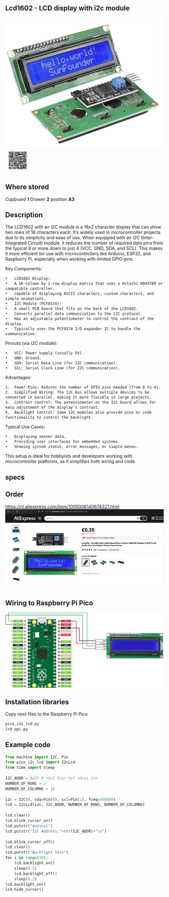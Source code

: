 ## Lcd1602 - LCD display with i2c module
<img src="Lcd1602_Photo.jpg" alt="Photo of the component">
<img src="Lcd1602_QR_code.jpg" alt="QR code to this page" width="80" height="80">

## Where stored
Cupboard __1__ Drawer __2__  position __A3__

## Description
The LCD1602 with an I2C module is a 16x2 character display that can show two rows of 16 characters each. It’s widely used in microcontroller projects due to its simplicity and ease of use. When equipped with an I2C (Inter-Integrated Circuit) module, it reduces the number of required data pins from the typical 8 or more down to just 4 (VCC, GND, SDA, and SCL). This makes it more efficient for use with microcontrollers like Arduino, ESP32, and Raspberry Pi, especially when working with limited GPIO pins.

Key Components:

	•	LCD1602 Display:
	•	A 16-column by 2-row display matrix that uses a Hitachi HD44780 or compatible controller.
	•	Capable of displaying ASCII characters, custom characters, and simple animations.
	•	I2C Module (PCF8574):
	•	A small PCB board that fits on the back of the LCD1602.
	•	Converts parallel data communication to the I2C protocol.
	•	Has an adjustable potentiometer to control the contrast of the display.
	•	Typically uses the PCF8574 I/O expander IC to handle the communication.

Pinouts (via I2C module):

	•	VCC: Power supply (usually 5V).
	•	GND: Ground.
	•	SDA: Serial Data Line (for I2C communication).
	•	SCL: Serial Clock Line (for I2C communication).

Advantages:

	1.	Fewer Pins: Reduces the number of GPIO pins needed (from 8 to 4).
	2.	Simplified Wiring: The I2C bus allows multiple devices to be connected in parallel, making it more flexible in large projects.
	3.	Contrast Control: The potentiometer on the I2C board allows for easy adjustment of the display’s contrast.
	4.	Backlight Control: Some I2C modules also provide pins or code functionality to control the backlight.

Typical Use Cases:

	•	Displaying sensor data.
	•	Providing user interfaces for embedded systems.
	•	Showing system status, error messages, or simple menus.

This setup is ideal for hobbyists and developers working with microcontroller platforms, as it simplifies both wiring and code.

## specs

## Order
<a href="https://nl.aliexpress.com/item/1005006140674321.html">https://nl.aliexpress.com/item/1005006140674321.html</a>
<img src="Lcd1602_Order.jpg" alt="Photo of the Order">

## Wiring to Raspberry Pi Pico
<img src="Lcd1602_Wiring.jpg" alt="Wiring" >

## Installation libraries
Copy next files to the Raspberry Pi Pico

```bash
pico_i2c_lcd.py
lcd_api.py
```

## Example code
```python
from machine import I2C, Pin
from pico_i2c_lcd import I2cLcd
from time import sleep

I2C_ADDR = 0x27 # <Vul hier het adres in>
NUMBER_OF_ROWS = 2
NUMBER_OF_COLUMNS = 16

i2c = I2C(0, sda=Pin(0), scl=Pin(1), freq=400000)
lcd = I2cLcd(i2c, I2C_ADDR, NUMBER_OF_ROWS, NUMBER_OF_COLUMNS)

lcd.clear()
lcd.blink_cursor_on()
lcd.putstr("daVinci")
lcd.putstr("I2C Address:"+str(I2C_ADDR)+"\n")

lcd.blink_cursor_off()
lcd.clear()
lcd.putstr("Backlight Test")
for i in range(10):
    lcd.backlight_on()
    sleep(0.2)
    lcd.backlight_off()
    sleep(0.2)
lcd.backlight_on()
lcd.hide_cursor()
```




